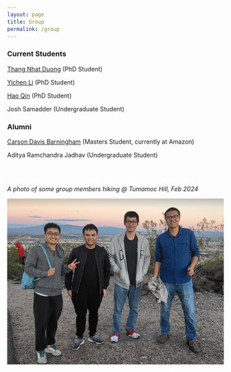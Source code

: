 ```yaml
---
layout: page
title: Group
permalink: /group
---
```


### Current Students

[Thang Nhat Duong](https://duongnhatthang.github.io) (PhD Student)

[Yichen Li](https://liyichen1998.github.io/) (PhD Student) 

[Hao Qin](https://mjolnirt.github.io/) (PhD Student)

Josh Samadder (Undergraduate Student)

### Alumni 
[Carson Davis Barningham](https://kahrsen.github.io/) (Masters Student, currently at Amazon)

Aditya Ramchandra Jadhav (Undergraduate Student)
  
<br>
<br>

*A photo of some group members hiking @ Tumamoc Hill, Feb 2024*

<div class="grid-container" width=400 align="left">
    <!-- First Column -->
    <div class="column">
    <img src="group_photo_2024_02.png" alt="hiking feb 2024">
    </div>
</div>



